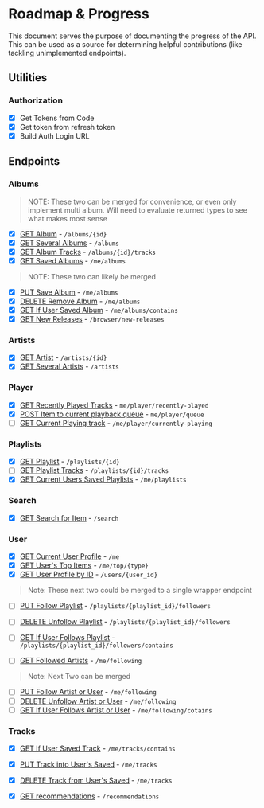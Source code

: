 # Roadmap & Progress

This document serves the purpose of documenting the progress of the API. This can be used as a source for determining helpful contributions (like tackling unimplemented endpoints).

## Utilities

### Authorization

- [x] Get Tokens from Code
- [x] Get token from refresh token
- [x] Build Auth Login URL

## Endpoints

### Albums

> NOTE: These two can be merged for convenience, or even only implement multi album. Will need to evaluate returned types to see what makes most sense

- [x] [GET Album](https://developer.spotify.com/documentation/web-api/reference/#/operations/get-an-album) - `/albums/{id}`
- [x] [GET Several Albums](https://developer.spotify.com/documentation/web-api/reference/#/operations/get-multiple-albums) - `/albums`
- [x] [GET Album Tracks](https://developer.spotify.com/documentation/web-api/reference/#/operations/get-an-albums-tracks) - `/albums/{id}/tracks`
- [x] [GET Saved Albums](https://developer.spotify.com/documentation/web-api/reference/#/operations/get-users-saved-albums) - `/me/albums`

> NOTE: These two can likely be merged

- [x] [PUT Save Album](https://developer.spotify.com/documentation/web-api/reference/#/operations/save-albums-user) - `/me/albums`
- [x] [DELETE Remove Album](https://developer.spotify.com/documentation/web-api/reference/#/operations/remove-albums-user) - `/me/albums`
- [x] [GET If User Saved Album](https://developer.spotify.com/documentation/web-api/reference/#/operations/check-users-saved-albums) - `/me/albums/contains`
- [x] [GET New Releases](https://developer.spotify.com/documentation/web-api/reference/#/operations/get-new-releases) - `/browser/new-releases`

### Artists

- [x] [GET Artist](https://developer.spotify.com/documentation/web-api/reference/#/operations/get-an-artist) - `/artists/{id}`
- [x] [GET Several Artists](https://developer.spotify.com/documentation/web-api/reference/#/operations/get-several-artists) - `/artists`

### Player

- [x] [GET Recently Played Tracks](https://developer.spotify.com/documentation/web-api/reference/#/operations/get-recently-played) - `me/player/recently-played`
- [x] [POST Item to current playback queue](https://developer.spotify.com/documentation/web-api/reference/#/operations/add-to-queue) - `me/player/queue`
- [ ] [GET Current Playing track](https://developer.spotify.com/documentation/web-api/reference/#/operations/get-the-users-currently-playing-track) - `/me/player/currently-playing`

### Playlists

- [x] [GET Playlist](https://developer.spotify.com/documentation/web-api/reference/#/operations/get-playlist) - `/playlists/{id}`
- [ ] [GET Playlist Tracks](https://developer.spotify.com/documentation/web-api/reference/#/operations/get-playlists-tracks) - `/playlists/{id}/tracks`
- [x] [GET Current Users Saved Playlists](https://developer.spotify.com/documentation/web-api/reference/#/operations/get-a-list-of-current-users-playlists) - `/me/playlists`

### Search

- [x] [GET Search for Item](https://developer.spotify.com/documentation/web-api/reference/#/operations/search) - `/search`

### User

- [x] [GET Current User Profile](https://developer.spotify.com/documentation/web-api/reference/#/operations/get-current-users-profile) - `/me`
- [x] [GET User's Top Items](https://developer.spotify.com/documentation/web-api/reference/#/operations/get-users-top-artists-and-tracks) - `/me/top/{type}`
- [x] [GET User Profile by ID](https://developer.spotify.com/documentation/web-api/reference/#/operations/get-users-profile) - `/users/{user_id}`

> Note: These next two could be merged to a single wrapper endpoint

- [ ] [PUT Follow Playlist](https://developer.spotify.com/documentation/web-api/reference/#/operations/follow-playlist) - `/playlists/{playlist_id}/followers`
- [ ] [DELETE Unfollow Playlist](https://developer.spotify.com/documentation/web-api/reference/#/operations/unfollow-playlist) - `/playlists/{playlist_id}/followers`
- [ ] [GET If User Follows Playlist](https://developer.spotify.com/documentation/web-api/reference/#/operations/check-if-user-follows-playlist) - `/playlists/{playlist_id}/followers/contains`

- [ ] [GET Followed Artists](https://developer.spotify.com/documentation/web-api/reference/#/operations/get-followed) - `/me/following`

> Note: Next Two can be merged

- [ ] [PUT Follow Artist or User](https://developer.spotify.com/documentation/web-api/reference/#/operations/follow-artists-users) - `/me/following`
- [ ] [DELETE Unfollow Artist or User](https://developer.spotify.com/documentation/web-api/reference/#/operations/unfollow-artists-users) - `/me/following`
- [ ] [GET If User Follows Artist or User](https://developer.spotify.com/documentation/web-api/reference/#/operations/check-current-user-follows) - `/me/following/cotains`

### Tracks

- [x] [GET If User Saved Track](https://developer.spotify.com/documentation/web-api/reference/#/operations/check-users-saved-tracks) - `/me/tracks/contains`
- [x] [PUT Track into User's Saved](https://developer.spotify.com/documentation/web-api/reference/#/operations/save-tracks-user) - `/me/tracks`
- [x] [DELETE Track from User's Saved](https://developer.spotify.com/documentation/web-api/reference/#/operations/remove-tracks-user) - `/me/tracks`

- [x] [GET recommendations](https://developer.spotify.com/documentation/web-api/reference/#/operations/get-recommendations) - `/recommendations`
